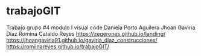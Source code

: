 # trabajoGIT
Trabajo grupo #4 modulo I visual code
Daniela Porto Aguilera
Jhoan Gaviria Diaz
Romina Cataldo Reyes
https://zegerones.github.io/landing/
https://jhoangaviria91.github.io/gaviria_diaz_construcciones/
https://romiinareyes.github.io/trabajoGIT/
